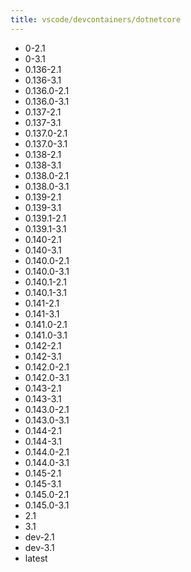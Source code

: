 ```yaml
---
title: vscode/devcontainers/dotnetcore
---
```

- 0-2.1
- 0-3.1
- 0.136-2.1
- 0.136-3.1
- 0.136.0-2.1
- 0.136.0-3.1
- 0.137-2.1
- 0.137-3.1
- 0.137.0-2.1
- 0.137.0-3.1
- 0.138-2.1
- 0.138-3.1
- 0.138.0-2.1
- 0.138.0-3.1
- 0.139-2.1
- 0.139-3.1
- 0.139.1-2.1
- 0.139.1-3.1
- 0.140-2.1
- 0.140-3.1
- 0.140.0-2.1
- 0.140.0-3.1
- 0.140.1-2.1
- 0.140.1-3.1
- 0.141-2.1
- 0.141-3.1
- 0.141.0-2.1
- 0.141.0-3.1
- 0.142-2.1
- 0.142-3.1
- 0.142.0-2.1
- 0.142.0-3.1
- 0.143-2.1
- 0.143-3.1
- 0.143.0-2.1
- 0.143.0-3.1
- 0.144-2.1
- 0.144-3.1
- 0.144.0-2.1
- 0.144.0-3.1
- 0.145-2.1
- 0.145-3.1
- 0.145.0-2.1
- 0.145.0-3.1
- 2.1
- 3.1
- dev-2.1
- dev-3.1
- latest
